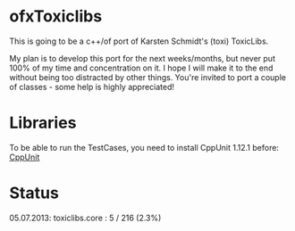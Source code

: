 ofxToxiclibs
============

This is going to be a c++/of port of Karsten Schmidt's (toxi) ToxicLibs. 

My plan is to develop this port for the next weeks/months, but never put 100% of my time and concentration on it. I hope I will make it to the end without being too distracted by other things. You're invited to port a couple of classes - some help is highly appreciated!

Libraries
=========

To be able to run the TestCases, you need to install CppUnit 1.12.1 before: 
[CppUnit](http://sourceforge.net/apps/mediawiki/cppunit/index.php?title=Main_Page)

Status
======

05.07.2013:
toxiclibs.core : 5 / 216 (2.3%)
